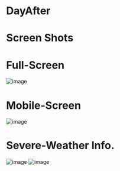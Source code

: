 # DayAfter

# Screen Shots

# Full-Screen
![image](https://user-images.githubusercontent.com/54509750/138730361-592ae230-ee4b-4bae-ac4d-37b4f37349fe.png)

# Mobile-Screen
![image](https://user-images.githubusercontent.com/54509750/138730480-52507213-d905-4438-b9f7-d78a3201aada.png)

# Severe-Weather Info. 
![image](https://user-images.githubusercontent.com/54509750/138730649-96a46161-7877-45c7-b268-d48e61294afe.png)
![image](https://user-images.githubusercontent.com/54509750/138730666-064c7373-6958-44a9-91d0-12b320c173ee.png)
